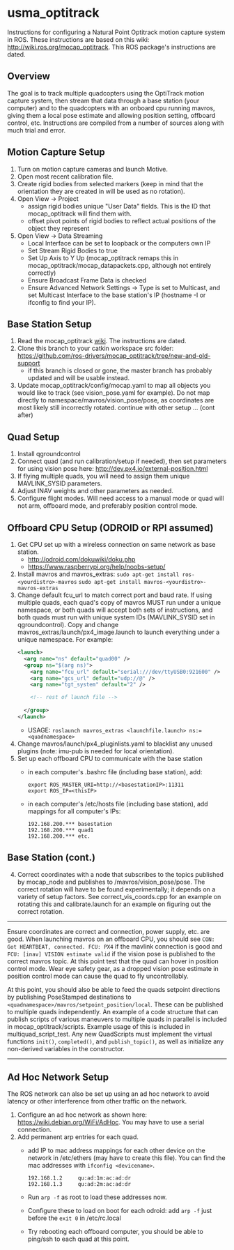 # usma_optitrack
Instructions for configuring a Natural Point Optitrack motion capture system in ROS. These instructions are based on this wiki: http://wiki.ros.org/mocap_optitrack. This ROS package's instructions are dated.

## Overview
The goal is to track multiple quadcopters using the OptiTrack motion capture system, then stream that data through a base station (your computer) and to the quadcopters with an onboard cpu running mavros, giving them a local pose estimate and allowing position setting, offboard control, etc. Instructions are compiled from a number of sources along with much trial and error.

## Motion Capture Setup
1. Turn on motion capture cameras and launch Motive.
2. Open most recent calibration file.
3. Create rigid bodies from selected markers (keep in mind that the orientation they are created in will be used as no rotation).
4. Open View -> Project
   - assign rigid bodies unique "User Data" fields. This is the ID that mocap\_optitrack will find them with.
   - offset pivot points of rigid bodies to reflect actual positions of the object they represent
5. Open View -> Data Streaming
   - Local Interface can be set to loopback or the computers own IP
   - Set Stream Rigid Bodies to true
   - Set Up Axis to Y Up (mocap\_optitrack remaps this in mocap\_optitrack/mocap_datapackets.cpp, although not entirely correctly)
   - Ensure Broadcast Frame Data is checked
   - Ensure Advanced Network Settings -> Type is set to Multicast, and set Multicast Interface to the base station's IP (hostname -I or ifconfig to find your IP).

## Base Station Setup
1. Read the mocap_optitrack [wiki](http://wiki.ros.org/mocap\_optitrack). The instructions are dated.
2. Clone this branch to your catkin workspace src folder: https://github.com/ros-drivers/mocap_optitrack/tree/new-and-old-support
   - if this branch is closed or gone, the master branch has probably updated and will be usable instead.
3. Update mocap\_optitrack/config/mocap.yaml to map all objects you would like to track (see vision\_pose.yaml for example). Do not map directly to namespace/mavros/vision_pose/pose, as coordinates are most likely still incorrectly rotated.
continue with other setup ... (cont after)

## Quad Setup
1. Install qgroundcontrol
2. Connect quad (and run calibration/setup if needed), then set parameters for using vision pose here: http://dev.px4.io/external-position.html
3. If flying multiple quads, you will need to assign them unique MAVLINK_SYSID parameters.
4. Adjust INAV weights and other parameters as needed.
5. Configure flight modes. Will need access to a manual mode or quad will not arm, offboard mode, and preferably position control mode.

## Offboard CPU Setup (ODROID or RPI assumed)
1. Get CPU set up with a wireless connection on same network as base station.
   - http://odroid.com/dokuwiki/doku.php
   - https://www.raspberrypi.org/help/noobs-setup/
2. Install mavros and mavros_extras: `sudo apt-get install ros-<yourdistro>-mavros` `sudo apt-get install mavros-<yourdistro>-mavros-extras`
3. Change default fcu\_url to match correct port and baud rate. If using multiple quads, each quad's copy of mavros MUST run under a unique namespace, or both quads will accept both sets of instructions, and both quads must run with unique system IDs (MAVLINK\_SYSID set in qgroundcontrol). Copy and change mavros\_extras/launch/px4\_image.launch to launch everything under a unique namespace. For example:
   ```xml
   <launch>
     <arg name="ns" default="quad00" />
     <group ns="$(arg ns)">
       <arg name="fcu_url" default="serial:///dev/ttyUSB0:921600" />
       <arg name="gcs_url" default="udp://@" />
       <arg name="tgt_system" default="2" />

       <!-- rest of launch file -->
     
     </group>
   </launch>
   ```
   - USAGE: `roslaunch mavros_extras <launchfile.launch> ns:=<quadnamespace>`
4. Change mavros/launch/px4_pluginlists.yaml to blacklist any unused plugins (note: imu-pub is needed for local orientation).
5. Set up each offboard CPU to communicate with the base station
   - in each computer's .bashrc file (including base station), add:
     
     ```
     export ROS_MASTER_URI=http://<basestationIP>:11311
     export ROS_IP=<thisIP>
     ```
     
   - in each computer's /etc/hosts file (including base station), add mappings for all computer's IPs:
     
     ```
     192.168.200.*** basestation
     192.168.200.*** quad1
     192.168.200.*** etc.
     ```
     


## Base Station (cont.)
4. Correct coordinates with a node that subscribes to the topics published by mocap\_node and publishes to <namespace>/mavros/vision\_pose/pose. The correct rotation will have to be found experimentally; it depends on a variety of setup factors. See correct\_vis\_coords.cpp for an example on rotating this and calibrate.launch for an example on figuring out the correct rotation.

---

Ensure coordinates are correct and connection, power supply, etc. are good. When launching mavros on an offboard CPU, you should see `CON: Got HEARTBEAT, connected. FCU: PX4` if the mavlink connection is good and `FCU: [inav] VISION estimate valid` if the vision pose is published to the correct mavros topic. At this point test that the quad can hover in position control mode. Wear eye safety gear, as a dropped vision pose estimate in position control mode can cause the quad to fly uncontrollably.

At this point, you should also be able to feed the quads setpoint directions by publishing PoseStamped destinations to `<quadnamespace>/mavros/setpoint_position/local`. These can be published to multiple quads independently. An example of a code structure that can publish scripts of various maneuvers to multiple quads in parallel is included in mocap\_optitrack/scripts. Example usage of this is included in multiquad\_script\_test. Any new QuadScripts must implement the virtual functions `init()`, `completed()`, and `publish_topic()`, as well as initialize any non-derived variables in the constructor.

---

## Ad Hoc Network Setup
The ROS network can also be set up using an ad hoc network to avoid latency or other interference from other traffic on the network.

1. Configure an ad hoc network as shown here: https://wiki.debian.org/WiFi/AdHoc. You may have to use a serial connection.
2. Add permanent arp entries for each quad.
   - add IP to mac address mappings for each other device on the network in /etc/ethers (may have to create this file).
     You can find the mac addresses with `ifconfig <devicename>`.

     ```
     192.168.1.2     qu:ad:1m:ac:ad:dr
     192.168.1.3     qu:ad:2m:ac:ad:dr
     ```
     
   - Run `arp -f` as root to load these addresses now.
   - Configure these to load on boot for each odroid: add `arp -f` just before the `exit 0` in /etc/rc.local
   - Try rebooting each offboard computer, you should be able to ping/ssh to each quad at this point.
